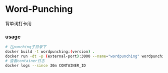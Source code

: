 # Word-Punching
背单词打卡用



### usage

```bash
# 在punching子目录下
docker build -t wordpunching:(version) .
docker run -dt -p (external-port):3000 --name="wordpunching" wordpunching:(version)
# 查看container日志
docker logs --since 30m CONTAINER_ID
```

